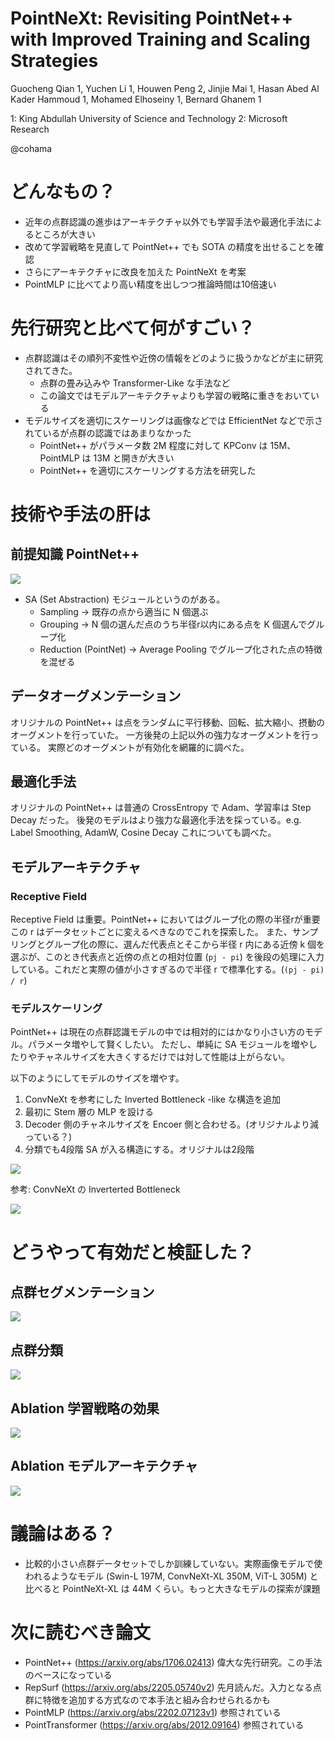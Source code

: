 PointNeXt: Revisiting PointNet++ with Improved Training and Scaling Strategies
===

Guocheng Qian 1, Yuchen Li 1, Houwen Peng 2, Jinjie Mai 1, Hasan Abed Al Kader Hammoud 1, Mohamed Elhoseiny 1, Bernard Ghanem 1

1: King Abdullah University of Science and Technology
2: Microsoft Research

@cohama

# どんなもの？

- 近年の点群認識の進歩はアーキテクチャ以外でも学習手法や最適化手法によるところが大きい
- 改めて学習戦略を見直して PointNet++ でも SOTA の精度を出せることを確認
- さらにアーキテクチャに改良を加えた PointNeXt を考案
- PointMLP に比べてより高い精度を出しつつ推論時間は10倍速い

# 先行研究と比べて何がすごい？

- 点群認識はその順列不変性や近傍の情報をどのように扱うかなどが主に研究されてきた。
  - 点群の畳み込みや Transformer-Like な手法など
  - この論文ではモデルアーキテクチャよりも学習の戦略に重きをおいている
- モデルサイズを適切にスケーリングは画像などでは EfficientNet などで示されているが点群の認識ではあまりなかった
  - PointNet++ がパラメータ数 2M 程度に対して KPConv は 15M、PointMLP は 13M と開きが大きい
  - PointNet++ を適切にスケーリングする方法を研究した

# 技術や手法の肝は

## 前提知識 PointNet++

![](./pointnext/pointnet2_arch.png)

- SA (Set Abstraction) モジュールというのがある。
  - Sampling → 既存の点から適当に N 個選ぶ
  - Grouping -> N 個の選んだ点のうち半径r以内にある点を K 個選んでグループ化
  - Reduction (PointNet) -> Average Pooling でグループ化された点の特徴を混ぜる

## データオーグメンテーション

オリジナルの PointNet++ は点をランダムに平行移動、回転、拡大縮小、摂動のオーグメントを行っていた。
一方後発の上記以外の強力なオーグメントを行っている。
実際どのオーグメントが有効化を網羅的に調べた。

## 最適化手法

オリジナルの PointNet++ は普通の CrossEntropy で Adam、学習率は Step Decay だった。
後発のモデルはより強力な最適化手法を採っている。e.g. Label Smoothing, AdamW, Cosine Decay
これについても調べた。

## モデルアーキテクチャ

### Receptive Field

Receptive Field は重要。PointNet++ においてはグループ化の際の半径rが重要
この r はデータセットごとに変えるべきなのでこれを探索した。
また、サンプリングとグループ化の際に、選んだ代表点とそこから半径 r 内にある近傍 k 個を選ぶが、このとき代表点と近傍の点との相対位置 (`pj - pi`) を後段の処理に入力している。これだと実際の値が小さすぎるので半径 r で標準化する。(`(pj - pi) / r`)

### モデルスケーリング

PointNet++ は現在の点群認識モデルの中では相対的にはかなり小さい方のモデル。パラメータ増やして賢くしたい。
ただし、単純に SA モジュールを増やしたりやチャネルサイズを大きくするだけでは対して性能は上がらない。

以下のようにしてモデルのサイズを増やす。

1. ConvNeXt を参考にした Inverted Bottleneck -like な構造を追加
2. 最初に Stem 層の MLP を設ける
3. Decoder 側のチャネルサイズを Encoer 側と合わせる。(オリジナルより減っている？)
4. 分類でも4段階 SA が入る構造にする。オリジナルは2段階

![](./pointnext/arch.png)

参考: ConvNeXt の Inverterted Bottleneck

![](./pointnext/convnext_arch.png)

# どうやって有効だと検証した？

## 点群セグメンテーション

![](./pointnext/result1.png)

## 点群分類

![](./pointnext/result2.png)

## Ablation 学習戦略の効果

![](./pointnext/ablation_result1.png)

## Ablation モデルアーキテクチャ

![](./pointnext/ablation_result2.png)

# 議論はある？

- 比較的小さい点群データセットでしか訓練していない。実際画像モデルで使われるようなモデル (Swin-L 197M, ConvNeXt-XL 350M, ViT-L 305M) と比べると PointNeXt-XL は 44M くらい。もっと大きなモデルの探索が課題

# 次に読むべき論文

- PointNet++ (https://arxiv.org/abs/1706.02413) 偉大な先行研究。この手法のベースになっている
- RepSurf (https://arxiv.org/abs/2205.05740v2) 先月読んだ。入力となる点群に特徴を追加する方式なので本手法と組み合わせられるかも
- PointMLP (https://arxiv.org/abs/2202.07123v1) 参照されている
- PointTransformer (https://arxiv.org/abs/2012.09164) 参照されている
